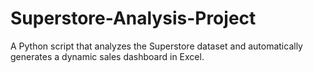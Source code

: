 # Superstore-Analysis-Project
A Python script that analyzes the Superstore dataset and automatically generates a dynamic sales dashboard in Excel.
